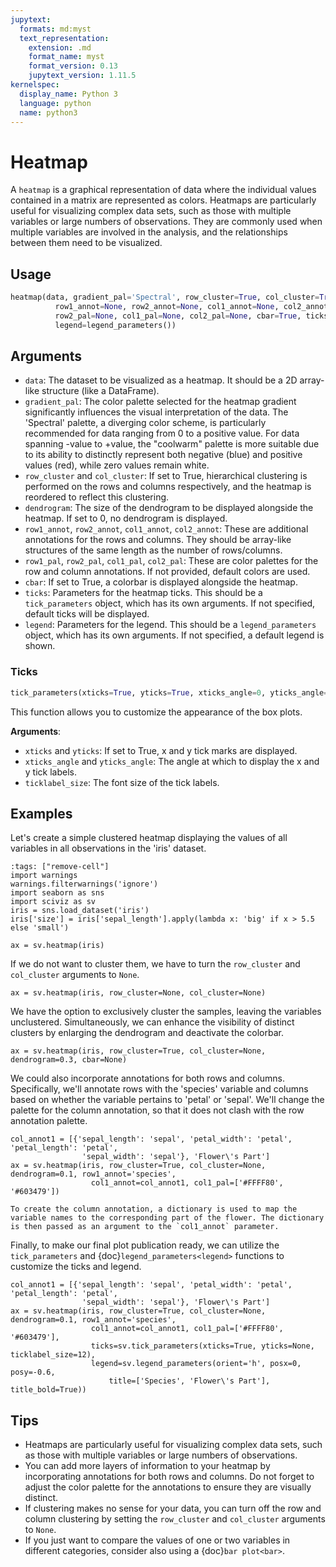 ```yaml
---
jupytext:
  formats: md:myst
  text_representation:
    extension: .md
    format_name: myst
    format_version: 0.13
    jupytext_version: 1.11.5
kernelspec:
  display_name: Python 3
  language: python
  name: python3
---
```


# Heatmap

A `heatmap` is a graphical representation of data where the individual values contained in a matrix are represented as colors. Heatmaps are particularly useful for visualizing complex data sets, such as those with multiple variables or large numbers of observations. They are commonly used when multiple variables are involved in the analysis, and the relationships between them need to be visualized.

## Usage
```python
heatmap(data, gradient_pal='Spectral', row_cluster=True, col_cluster=True, dendrogram=0.1, 
          row1_annot=None, row2_annot=None, col1_annot=None, col2_annot=None, row1_pal=None, 
          row2_pal=None, col1_pal=None, col2_pal=None, cbar=True, ticks=tick_parameters(), 
          legend=legend_parameters())
```

## Arguments

- `data`: The dataset to be visualized as a heatmap. It should be a 2D array-like structure (like a DataFrame).
- `gradient_pal`: The color palette selected for the heatmap gradient significantly influences the visual interpretation of the data. The 'Spectral' palette, a diverging color scheme, is particularly recommended for data ranging from 0 to a positive value. For data spanning -value to +value, the "coolwarm" palette is more suitable due to its ability to distinctly represent both negative (blue) and positive values (red), while zero values remain white.
- `row_cluster` and `col_cluster`: If set to True, hierarchical clustering is performed on the rows and columns respectively, and the heatmap is reordered to reflect this clustering.
- `dendrogram`: The size of the dendrogram to be displayed alongside the heatmap. If set to 0, no dendrogram is displayed.
- `row1_annot`, `row2_annot`, `col1_annot`, `col2_annot`: These are additional annotations for the rows and columns. They should be array-like structures of the same length as the number of rows/columns.
- `row1_pal`, `row2_pal`, `col1_pal`, `col2_pal`: These are color palettes for the row and column annotations. If not provided, default colors are used.
- `cbar`: If set to True, a colorbar is displayed alongside the heatmap.
- `ticks`: Parameters for the heatmap ticks. This should be a `tick_parameters` object, which has its own arguments. If not specified, default ticks will be displayed.
- `legend`: Parameters for the legend. This should be a `legend_parameters` object, which has its own arguments. If not specified, a default legend is shown.

### Ticks

```python
tick_parameters(xticks=True, yticks=True, xticks_angle=0, yticks_angle=0, ticklabel_size=11)
```

This function allows you to customize the appearance of the box plots.

**Arguments**:
- `xticks` and `yticks`: If set to True, x and y tick marks are displayed.
- `xticks_angle` and `yticks_angle`: The angle at which to display the x and y tick labels.
- `ticklabel_size`: The font size of the tick labels.

## Examples

Let's create a simple clustered heatmap displaying the values of all variables in all observations in the 'iris' dataset.
```{code-cell}
:tags: ["remove-cell"]
import warnings
warnings.filterwarnings('ignore')
import seaborn as sns
import sciviz as sv
iris = sns.load_dataset('iris')
iris['size'] = iris['sepal_length'].apply(lambda x: 'big' if x > 5.5 else 'small')
```

```{code-cell}
ax = sv.heatmap(iris)
```

If we do not want to cluster them, we have to turn the `row_cluster` and `col_cluster` arguments to `None`.

```{code-cell}
ax = sv.heatmap(iris, row_cluster=None, col_cluster=None)
```

We have the option to exclusively cluster the samples, leaving the variables unclustered. Simultaneously, we can enhance the visibility of distinct clusters by enlarging the dendrogram and deactivate the colorbar.

```{code-cell}
ax = sv.heatmap(iris, row_cluster=True, col_cluster=None, dendrogram=0.3, cbar=None)
```

We could also incorporate annotations for both rows and columns. Specifically, we'll annotate rows with the 'species' variable and columns based on whether the variable pertains to 'petal' or 'sepal'. We'll change the palette for the column annotation, so that it does not clash with the row annotation palette.

```{code-cell}
col_annot1 = [{'sepal_length': 'sepal', 'petal_width': 'petal', 'petal_length': 'petal', 
                'sepal_width': 'sepal'}, 'Flower\'s Part']
ax = sv.heatmap(iris, row_cluster=True, col_cluster=None, dendrogram=0.1, row1_annot='species', 
                  col1_annot=col_annot1, col1_pal=['#FFFF80', '#603479'])
```

```{note}
To create the column annotation, a dictionary is used to map the variable names to the corresponding part of the flower. The dictionary is then passed as an argument to the `col1_annot` parameter.
```

Finally, to make our final plot publication ready, we can utilize the `tick_parameters` and {doc}`legend_parameters<legend>` functions to customize the ticks and legend. 

```{code-cell}
col_annot1 = [{'sepal_length': 'sepal', 'petal_width': 'petal', 'petal_length': 'petal', 
                'sepal_width': 'sepal'}, 'Flower\'s Part']
ax = sv.heatmap(iris, row_cluster=True, col_cluster=None, dendrogram=0.1, row1_annot='species', 
                  col1_annot=col_annot1, col1_pal=['#FFFF80', '#603479'],
                  ticks=sv.tick_parameters(xticks=True, yticks=None, ticklabel_size=12),
                  legend=sv.legend_parameters(orient='h', posx=0, posy=-0.6, 
                      title=['Species', 'Flower\'s Part'], title_bold=True))
```

## Tips

- Heatmaps are particularly useful for visualizing complex data sets, such as those with multiple variables or large numbers of observations.
- You can add more layers of information to your heatmap by incorporating annotations for both rows and columns. Do not forget to adjust the color palette for the annotations to ensure they are visually distinct.
- If clustering makes no sense for your data, you can turn off the row and column clustering by setting the `row_cluster` and `col_cluster` arguments to `None`.
- If you just want to compare the values of one or two variables in different categories, consider also using a {doc}`bar plot<bar>`.